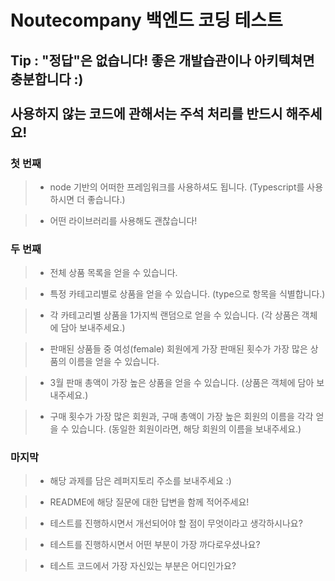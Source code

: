 # **Noutecompany 백엔드 코딩 테스트**



## **Tip : "정답"은 없습니다! 좋은 개발습관이나 아키텍쳐면 충분합니다 :) <br> <br> 사용하지 않는 코드에 관해서는 주석 처리를 반드시 해주세요!**





### **첫 번째**


> * node 기반의 어떠한 프레임워크를 사용하셔도 됩니다. (Typescript를 사용하시면 더 좋습니다.)


> * 어떤 라이브러리를 사용해도 괜찮습니다!



### **두 번째**


> * 전체 상품 목록을 얻을 수 있습니다.


> * 특정 카테고리별로 상품을 얻을 수 있습니다. (type으로 항목을 식별합니다.)


> * 각 카테고리별 상품을 1가지씩 랜덤으로 얻을 수 있습니다. (각 상품은 객체에 담아 보내주세요.)


> * 판매된 상품들 중 여성(female) 회원에게 가장 판매된 횟수가 가장 많은 상품의 이름을 얻을 수 있습니다.


> * 3월 판매 총액이 가장 높은 상품을 얻을 수 있습니다. (상품은 객체에 담아 보내주세요.)


> * 구매 횟수가 가장 많은 회원과, 구매 총액이 가장 높은 회원의 이름을 각각 얻을 수 있습니다. (동일한 회원이라면, 해당 회원의 이름을 보내주세요.)




### **마지막**

> * 해당 과제를 담은 레퍼지토리 주소를 보내주세요 :)


> * README에 해당 질문에 대한 답변을 함께 적어주세요!


> * 테스트를 진행하시면서 개선되어야 할 점이 무엇이라고 생각하시나요?


> * 테스트를 진행하시면서 어떤 부분이 가장 까다로우셨나요?


> * 테스트 코드에서 가장 자신있는 부분은 어디인가요?






